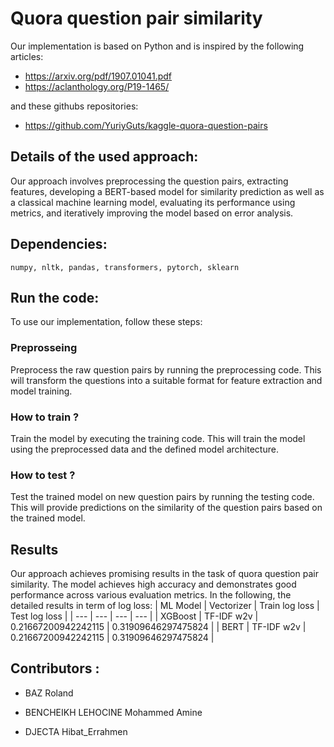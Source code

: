 # Quora question pair similarity


Our implementation is based on Python and is inspired by the following articles:

- https://arxiv.org/pdf/1907.01041.pdf
- https://aclanthology.org/P19-1465/

and these githubs repositories: 
- https://github.com/YuriyGuts/kaggle-quora-question-pairs

## Details of the used approach:
Our approach involves preprocessing the question pairs, extracting features, developing a BERT-based model for similarity prediction as well as a classical machine learning model, evaluating its performance using metrics, and iteratively improving the model based on error analysis.

## Dependencies:
 ````
 numpy, nltk, pandas, transformers, pytorch, sklearn 
 ```` 
 
## Run the code:
To use our implementation, follow these steps:
### Preprosseing
Preprocess the raw question pairs by running the preprocessing code. This will transform the questions into a suitable format for feature extraction and model training.
### How to train ?
Train the model by executing the training code. This will train the model using the preprocessed data and the defined model architecture.

### How to test ?
Test the trained model on new question pairs by running the testing code. This will provide predictions on the similarity of the question pairs based on the trained model.
## Results
Our approach achieves promising results in the task of quora question pair similarity. The model achieves high accuracy and demonstrates good performance across various evaluation metrics. In the following, the detailed results in term of log loss: 
| ML Model | Vectorizer | Train log loss | Test log loss |
| --- | --- | --- | --- |
| XGBoost | TF-IDF w2v | 0.21667200942242115 | 0.31909646297475824 |
| BERT | TF-IDF w2v | 0.21667200942242115 | 0.31909646297475824 |
## Contributors :
  - BAZ Roland

  - BENCHEIKH LEHOCINE Mohammed Amine
  
  - DJECTA Hibat_Errahmen

  

